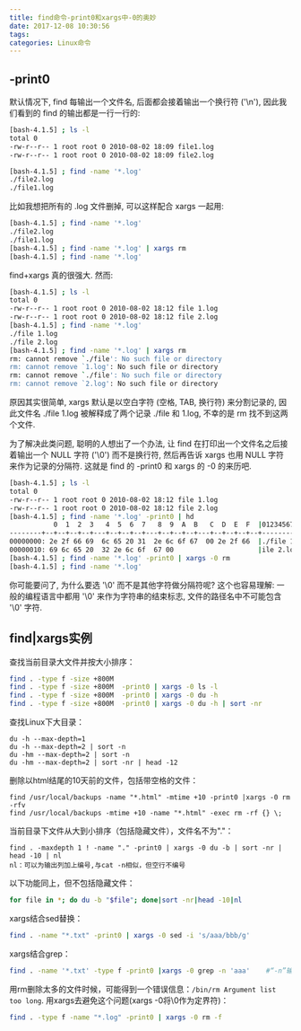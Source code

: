 ```yaml
---
title: find命令-print0和xargs中-0的奥妙
date: 2017-12-08 10:30:56
tags:
categories: Linux命令
---
```


## -print0

默认情况下, find 每输出一个文件名, 后面都会接着输出一个换行符 ('\n'), 因此我们看到的 find 的输出都是一行一行的:

```bash
[bash-4.1.5] ; ls -l
total 0
-rw-r--r-- 1 root root 0 2010-08-02 18:09 file1.log
-rw-r--r-- 1 root root 0 2010-08-02 18:09 file2.log

[bash-4.1.5] ; find -name '*.log'
./file2.log
./file1.log
```

比如我想把所有的 .log 文件删掉, 可以这样配合 xargs 一起用:
```bash
[bash-4.1.5] ; find -name '*.log'
./file2.log
./file1.log
[bash-4.1.5] ; find -name '*.log' | xargs rm
[bash-4.1.5] ; find -name '*.log'
```

 find+xargs 真的很强大. 然而:

```bash
[bash-4.1.5] ; ls -l
total 0
-rw-r--r-- 1 root root 0 2010-08-02 18:12 file 1.log
-rw-r--r-- 1 root root 0 2010-08-02 18:12 file 2.log
[bash-4.1.5] ; find -name '*.log'
./file 1.log
./file 2.log
[bash-4.1.5] ; find -name '*.log' | xargs rm
rm: cannot remove `./file': No such file or directory
rm: cannot remove `1.log': No such file or directory
rm: cannot remove `./file': No such file or directory
rm: cannot remove `2.log': No such file or directory
```

 原因其实很简单, xargs 默认是以空白字符 (空格, TAB, 换行符) 来分割记录的, 因此文件名 ./file 1.log 被解释成了两个记录 ./file 和 1.log, 不幸的是 rm 找不到这两个文件.
 
为了解决此类问题, 聪明的人想出了一个办法, 让 find 在打印出一个文件名之后接着输出一个 NULL 字符 ('\0') 而不是换行符, 然后再告诉 xargs 也用 NULL 字符来作为记录的分隔符. 这就是 find 的 -print0 和 xargs 的 -0 的来历吧.

```bash
[bash-4.1.5] ; ls -l
total 0
-rw-r--r-- 1 root root 0 2010-08-02 18:12 file 1.log
-rw-r--r-- 1 root root 0 2010-08-02 18:12 file 2.log
[bash-4.1.5] ; find -name '*.log' -print0 | hd
           0  1  2  3   4  5  6  7   8  9  A  B   C  D  E  F  |0123456789ABCDEF|
--------+--+--+--+--+---+--+--+--+---+--+--+--+---+--+--+--+--+----------------|
00000000: 2e 2f 66 69  6c 65 20 31  2e 6c 6f 67  00 2e 2f 66  |./file 1.log../f|
00000010: 69 6c 65 20  32 2e 6c 6f  67 00                     |ile 2.log.      |
[bash-4.1.5] ; find -name '*.log' -print0 | xargs -0 rm
[bash-4.1.5] ; find -name '*.log'
```

你可能要问了, 为什么要选 '\0' 而不是其他字符做分隔符呢? 这个也容易理解: 一般的编程语言中都用 '\0' 来作为字符串的结束标志, 文件的路径名中不可能包含 '\0' 字符.


## find|xargs实例

查找当前目录大文件并按大小排序：
```bash
find . -type f -size +800M
find . -type f -size +800M  -print0 | xargs -0 ls -l
find . -type f -size +800M  -print0 | xargs -0 du -h
find . -type f -size +800M  -print0 | xargs -0 du -h | sort -nr
```

查找Linux下大目录：
```base
du -h --max-depth=1
du -h --max-depth=2 | sort -n
du -hm --max-depth=2 | sort -n
du -hm --max-depth=2 | sort -nr | head -12
```

删除以html结尾的10天前的文件，包括带空格的文件：
```base
find /usr/local/backups -name "*.html" -mtime +10 -print0 |xargs -0 rm -rfv
find /usr/local/backups -mtime +10 -name "*.html" -exec rm -rf {} \;
```

当前目录下文件从大到小排序（包括隐藏文件），文件名不为"."：
```base
find . -maxdepth 1 ! -name "." -print0 | xargs -0 du -b | sort -nr | head -10 | nl
nl：可以为输出列加上编号,与cat -n相似，但空行不编号
```

以下功能同上，但不包括隐藏文件：
```bash
for file in *; do du -b "$file"; done|sort -nr|head -10|nl
```

xargs结合sed替换：
```bash
find . -name "*.txt" -print0 | xargs -0 sed -i 's/aaa/bbb/g'
```

xargs结合grep：
```bash
find . -name '*.txt' -type f -print0 |xargs -0 grep -n 'aaa'    #“-n”输出行号
```


用rm删除太多的文件时候，可能得到一个错误信息：`/bin/rm Argument list too long`. 用xargs去避免这个问题(xargs -0将\0作为定界符)：
```bash
find . -type f -name "*.log" -print0 | xargs -0 rm -f
```
